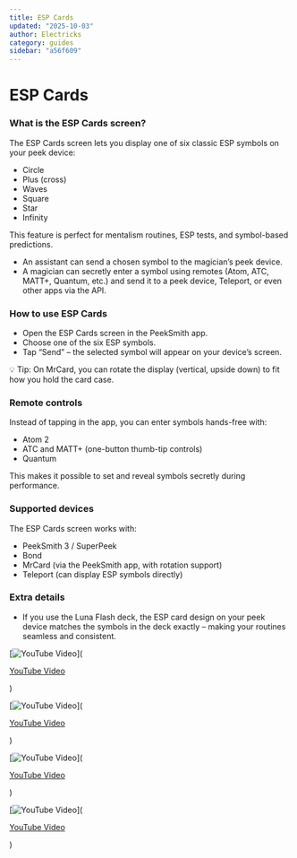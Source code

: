 ```yaml
---
title: ESP Cards
updated: "2025-10-03"
author: Electricks
category: guides
sidebar: "a56f609"
---
```


# ESP Cards

### What is the ESP Cards screen?

 
 
 
 
 The ESP Cards screen lets you display one of six classic ESP symbols on your peek device:

- Circle
- Plus (cross)
- Waves
- Square
- Star
- Infinity

This feature is perfect for mentalism routines, ESP tests, and symbol-based predictions.

- An assistant can send a chosen symbol to the magician’s peek device.
- A magician can secretly enter a symbol using remotes (Atom, ATC, MATT+, Quantum, etc.) and send it to a peek device, Teleport, or even other apps via the API.

 
 
 
 
 ### How to use ESP Cards

 
 
 
 
 - Open the ESP Cards screen in the PeekSmith app.
- Choose one of the six ESP symbols.
- Tap “Send” – the selected symbol will appear on your device’s screen.

💡 Tip: On MrCard, you can rotate the display (vertical, upside down) to fit how you hold the card case.

 
 
 
 
 ### Remote controls

 
 
 
 
 Instead of tapping in the app, you can enter symbols hands-free with:

- Atom 2
- ATC and MATT+ (one-button thumb-tip controls)
- Quantum

This makes it possible to set and reveal symbols secretly during performance.

 
 
 
 
 
 
 
 
 
 
 ### Supported devices

 
 
 
 
 The ESP Cards screen works with:

- PeekSmith 3 / SuperPeek
- Bond
- MrCard (via the PeekSmith app, with rotation support)
- Teleport (can display ESP symbols directly)

 
 
 
 
 
 
 
 
 
 
 ### Extra details

 
 
 
 
 - If you use the Luna Flash deck, the ESP card design on your peek device matches the symbols in the deck exactly – making your routines seamless and consistent.

 
 
 
 
 
 
 
 
 
 
 
 
 
 
 
 

[![YouTube Video](https://img.youtube.com/vi/48NDgF3SAxY/0.jpg)](

[YouTube Video](https://www.youtube.com/watch?v=48NDgF3SAxY)

)

[![YouTube Video](https://img.youtube.com/vi/XHOmBV4js_E/0.jpg)](

[YouTube Video](https://www.youtube.com/watch?v=XHOmBV4js_E)

)

[![YouTube Video](https://img.youtube.com/vi/_7O76pK0ZdE/0.jpg)](

[YouTube Video](https://www.youtube.com/watch?v=_7O76pK0ZdE)

)

[![YouTube Video](https://img.youtube.com/vi/O6iPf1s3bE8/0.jpg)](

[YouTube Video](https://www.youtube.com/watch?v=O6iPf1s3bE8)

)